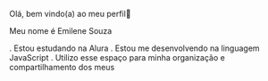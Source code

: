 Olá, bem vindo(a) ao meu perfil👋

Meu nome é Emilene Souza

. Estou estudando na Alura
. Estou me desenvolvendo na linguagem JavaScript
. Utilizo esse espaço para minha organização e compartilhamento dos meus
